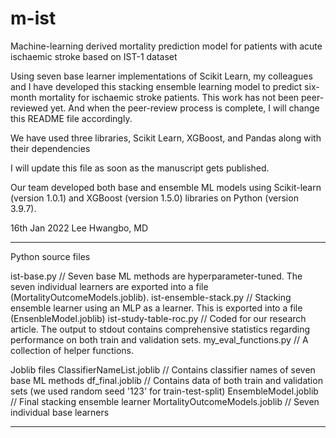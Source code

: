 # m-ist
Machine-learning derived mortality prediction model for patients with acute ischaemic stroke based on IST-1 dataset

Using seven base learner implementations of Scikit Learn, my colleagues and I have developed this stacking ensemble learning model to predict six-month mortality for ischaemic stroke patients. This work has not been peer-reviewed yet. And when the peer-review process is complete, I will change this README file accordingly.

We have used three libraries, Scikit Learn, XGBoost, and Pandas along with their dependencies

I will update this file as soon as the manuscript gets published.

Our team developed both base and ensemble ML models using Scikit-learn (version 1.0.1) and XGBoost (version 1.5.0) libraries on Python (version 3.9.7).

16th Jan 2022
Lee Hwangbo, MD

-----
Python source files

ist-base.py // Seven base ML methods are hyperparameter-tuned. The seven individual learners are exported into a file (MortalityOutcomeModels.joblib).
ist-ensemble-stack.py // Stacking ensemble learner using an MLP as a learner. This is exported into a file (EnsenbleModel.joblib)
ist-study-table-roc.py // Coded for our research article. The output to stdout contains comprehensive statistics regarding performance on both train and validation sets. 
my_eval_functions.py // A collection of helper functions.

Joblib files
ClassifierNameList.joblib // Contains classifier names of seven base ML methods
df_final.joblib // Contains data of both train and validation sets (we used random seed '123' for train-test-split)
EnsembleModel.joblib // Final stacking ensemble learner
MortalityOutcomeModels.joblib // Seven individual base learners

-----
